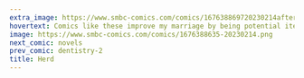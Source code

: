 ```yaml
---
extra_image: https://www.smbc-comics.com/comics/167638869720230214after.png
hovertext: Comics like these improve my marriage by being potential items in a divorce procedure.
image: https://www.smbc-comics.com/comics/1676388635-20230214.png
next_comic: novels
prev_comic: dentistry-2
title: Herd
---
```


